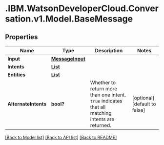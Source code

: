 # .IBM.WatsonDeveloperCloud.Conversation.v1.Model.BaseMessage
## Properties

Name | Type | Description | Notes
------------ | ------------- | ------------- | -------------
**Input** | [**MessageInput**](MessageInput.md) |  | 
**Intents** | [**List<RuntimeIntent>**](RuntimeIntent.md) |  | 
**Entities** | [**List<RuntimeEntity>**](RuntimeEntity.md) |  | 
**AlternateIntents** | **bool?** | Whether to return more than one intent. `true` indicates that all matching intents are returned. | [optional] [default to false]

[[Back to Model list]](../README.md#documentation-for-models) [[Back to API list]](../README.md#documentation-for-api-endpoints) [[Back to README]](../README.md)

